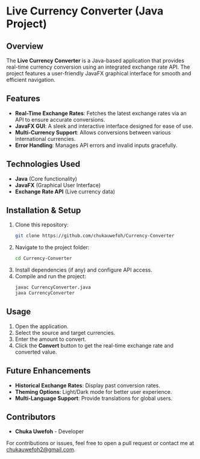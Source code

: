 # Live Currency Converter (Java Project)

## Overview
The **Live Currency Converter** is a Java-based application that provides real-time currency conversion using an integrated exchange rate API. The project features a user-friendly JavaFX graphical interface for smooth and efficient navigation.

## Features
- **Real-Time Exchange Rates**: Fetches the latest exchange rates via an API to ensure accurate conversions.
- **JavaFX GUI**: A sleek and interactive interface designed for ease of use.
- **Multi-Currency Support**: Allows conversions between various international currencies.
- **Error Handling**: Manages API errors and invalid inputs gracefully.

## Technologies Used
- **Java** (Core functionality)
- **JavaFX** (Graphical User Interface)
- **Exchange Rate API** (Live currency data)

## Installation & Setup
1. Clone this repository:
   ```sh
   git clone https://github.com/chukauwefoh/Currency-Converter
   ```
2. Navigate to the project folder:
   ```sh
   cd Currency-Converter
   ```
3. Install dependencies (if any) and configure API access.
4. Compile and run the project:
   ```sh
   javac CurrencyConverter.java
   java CurrencyConverter
   ```

## Usage
1. Open the application.
2. Select the source and target currencies.
3. Enter the amount to convert.
4. Click the **Convert** button to get the real-time exchange rate and converted value.

## Future Enhancements
- **Historical Exchange Rates**: Display past conversion rates.
- **Theming Options**: Light/Dark mode for better user experience.
- **Multi-Language Support**: Provide translations for global users.



## Contributors
- **Chuka Uwefoh** - Developer

For contributions or issues, feel free to open a pull request or contact me at chukauwefoh2@gmail.com.

